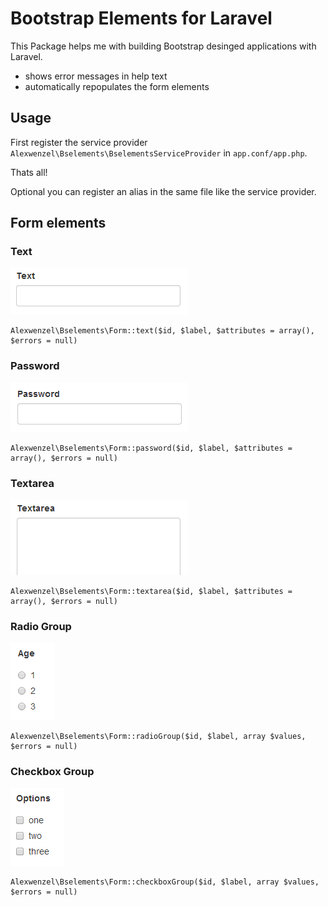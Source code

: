 # Bootstrap Elements for Laravel

This Package helps me with building Bootstrap desinged applications with Laravel.

  * shows error messages in help text
  * automatically repopulates the form elements

## Usage

First register the service provider ``Alexwenzel\Bselements\BselementsServiceProvider`` in ``app.conf/app.php``.

Thats all!

Optional you can register an alias in the same file like the service provider.

## Form elements

### Text

![text](img/text.png)

````
Alexwenzel\Bselements\Form::text($id, $label, $attributes = array(), $errors = null)
````

### Password

![password](img/password.png)

````
Alexwenzel\Bselements\Form::password($id, $label, $attributes = array(), $errors = null)
````

### Textarea

![textarea](img/textarea.png)

````
Alexwenzel\Bselements\Form::textarea($id, $label, $attributes = array(), $errors = null)
````

### Radio Group

![radio](img/radio.png)

````
Alexwenzel\Bselements\Form::radioGroup($id, $label, array $values, $errors = null)
````

### Checkbox Group

![checkbox](img/checkbox.png)

````
Alexwenzel\Bselements\Form::checkboxGroup($id, $label, array $values, $errors = null)
````